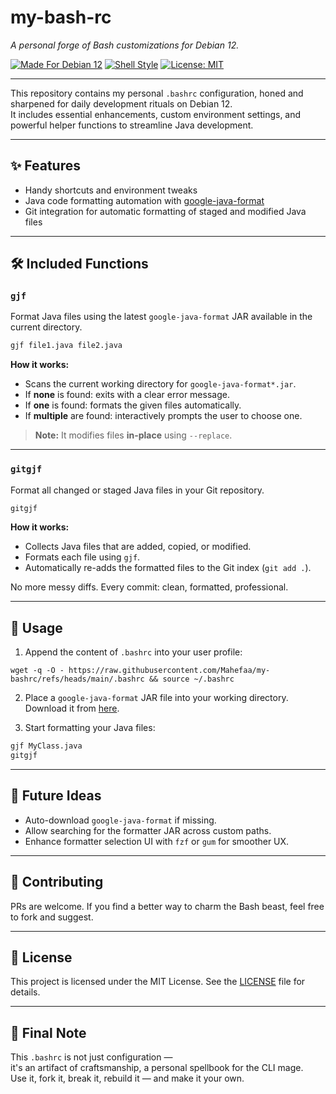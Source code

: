 # my-bash-rc

*A personal forge of Bash customizations for Debian 12.*

[![Made For Debian 12](https://img.shields.io/badge/Made%20For-Debian%2012-647687?logo=debian)](https://www.debian.org/)
[![Shell Style](https://img.shields.io/badge/Shell-Bash-4EAA25?logo=gnu-bash&logoColor=white)](https://www.gnu.org/software/bash/)
[![License: MIT](https://img.shields.io/badge/License-MIT-yellow.svg)](LICENSE)

---

This repository contains my personal `.bashrc` configuration, honed and sharpened for daily development rituals on Debian 12.  
It includes essential enhancements, custom environment settings, and powerful helper functions to streamline Java development.

---

## ✨ Features

- Handy shortcuts and environment tweaks
- Java code formatting automation with [google-java-format](https://github.com/google/google-java-format)
- Git integration for automatic formatting of staged and modified Java files

---

## 🛠️ Included Functions

### `gjf`

Format Java files using the latest `google-java-format` JAR available in the current directory.

```bash
gjf file1.java file2.java
```

**How it works:**
- Scans the current working directory for `google-java-format*.jar`.
- If **none** is found: exits with a clear error message.
- If **one** is found: formats the given files automatically.
- If **multiple** are found: interactively prompts the user to choose one.

> **Note:** It modifies files **in-place** using `--replace`.

---

### `gitgjf`

Format all changed or staged Java files in your Git repository.

```bash
gitgjf
```

**How it works:**
- Collects Java files that are added, copied, or modified.
- Formats each file using `gjf`.
- Automatically re-adds the formatted files to the Git index (`git add .`).

No more messy diffs. Every commit: clean, formatted, professional.

---

## 🧠 Usage

1. Append the content of `.bashrc` into your user profile:

```wget -q -O - https://raw.githubusercontent.com/Mahefaa/my-bashrc/refs/heads/main/.bashrc && source ~/.bashrc```

2. Place a `google-java-format` JAR file into your working directory.  
Download it from [here](https://github.com/google/google-java-format/releases).

3. Start formatting your Java files:

```bash
gjf MyClass.java
gitgjf
```

---

## 🚀 Future Ideas

- Auto-download `google-java-format` if missing.
- Allow searching for the formatter JAR across custom paths.
- Enhance formatter selection UI with `fzf` or `gum` for smoother UX.

---

## 🤝 Contributing

PRs are welcome. If you find a better way to charm the Bash beast, feel free to fork and suggest.

---

## 📜 License

This project is licensed under the MIT License. See the [LICENSE](LICENSE) file for details.

---

## 🧙 Final Note

This `.bashrc` is not just configuration —  
it's an artifact of craftsmanship, a personal spellbook for the CLI mage.  
Use it, fork it, break it, rebuild it — and make it your own.
